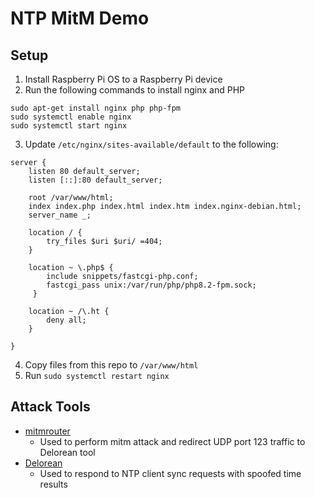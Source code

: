 
# NTP MitM Demo

## Setup

1. Install Raspberry Pi OS to a Raspberry Pi device
2. Run the following commands to install nginx and PHP
```
sudo apt-get install nginx php php-fpm
sudo systemctl enable nginx
sudo systemctl start nginx
```

3. Update `/etc/nginx/sites-available/default` to the following:
```
server {
    listen 80 default_server;
    listen [::]:80 default_server;

    root /var/www/html;
    index index.php index.html index.htm index.nginx-debian.html;
    server_name _;

    location / {
        try_files $uri $uri/ =404;
    }

    location ~ \.php$ {
        include snippets/fastcgi-php.conf;
        fastcgi_pass unix:/var/run/php/php8.2-fpm.sock;
     }

    location ~ /\.ht {
        deny all;
    }

}
```

4. Copy files from this repo to `/var/www/html`
5. Run `sudo systemctl restart nginx`

## Attack Tools

- [mitmrouter](https://github.com/nmatt0/mitmrouter)
    - Used to perform mitm attack and redirect UDP port 123 traffic to Delorean tool
- [Delorean](https://github.com/jselvi/Delorean)
    - Used to respond to NTP client sync requests with spoofed time results

